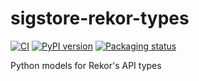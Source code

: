 # sigstore-rekor-types

<!--- BADGES: START --->
[![CI](https://github.com/trailofbits/sigstore-rekor-types/actions/workflows/tests.yml/badge.svg)](https://github.com/trailofbits/sigstore-rekor-types/actions/workflows/tests.yml)
[![PyPI version](https://badge.fury.io/py/sigstore-rekor-types.svg)](https://pypi.org/project/sigstore-rekor-types)
[![Packaging status](https://repology.org/badge/tiny-repos/python:sigstore-rekor-types.svg)](https://repology.org/project/python:sigstore-rekor-types/versions)
<!--- BADGES: END --->

Python models for Rekor's API types
